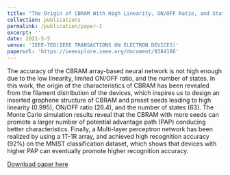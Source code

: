 ```yaml
---
title: "The Origin of CBRAM With High Linearity, ON/OFF Ratio, and State Number for Neuromorphic Computing"
collection: publications
permalink: /publication/paper-1
excerpt: ''
date: 2021-5-5
venue: 'IEEE-TED(IEEE TRANSACTIONS ON ELECTRON DEVICES)'
paperurl: 'https://ieeexplore.ieee.org/document/9384166'
---
```

The accuracy of the CBRAM array-based neural network is not high enough due to the low linearity, limited ON/OFF ratio, and the
number of states. In this work, the origin of the characteristics of CBRAM has been revealed from the filament distribution of the devices, which inspires us to design an inserted graphene structure of CBRAM and preset seeds leading to high linearity (0.995), ON/OFF ratio (26.4), and the number of states (63). The Monte Carlo simulation results reveal that the CBRAM with more seeds can promote a larger number of potential advantage path (PAP) conducing better characteristics. Finally, a Multi-layer perceptron network has been realized by using a 1T-1R array, and achieved high recognition accuracy (92%) on the MNIST classification dataset, which shows that devices with higher PAP can eventually promote higher recognition accuracy.

[Download paper here](https://ieeexplore.ieee.org/document/9384166)
